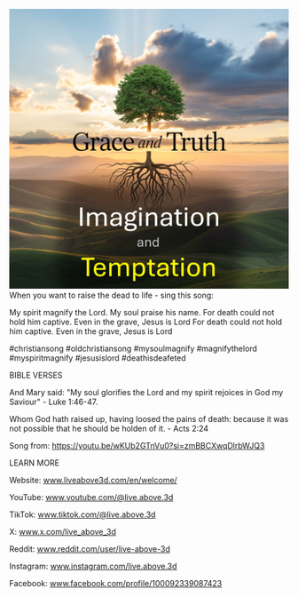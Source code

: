![Video cover image](../cover.jpg)
When you want to raise the dead to life - sing this song:

My spirit magnify the Lord.
My soul praise his name.
For death could not hold him captive.
Even in the grave, Jesus is Lord
For death could not hold him captive.
Even in the grave, Jesus is Lord


#christiansong #oldchristiansong #mysoulmagnify #magnifythelord #myspiritmagnify #jesusislord #deathisdeafeted


BIBLE VERSES

And Mary said: "My soul glorifies the Lord and my spirit rejoices in God my Saviour" - Luke 1:46-47.

Whom God hath raised up, having loosed the pains of death: because it was not possible that he should be holden of it. - Acts 2:24


Song from: https://youtu.be/wKUb2GTnVu0?si=zmBBCXwqDlrbWJQ3


LEARN MORE

Website: www.liveabove3d.com/en/welcome/

YouTube: www.youtube.com/@live.above.3d

TikTok: www.tiktok.com/@live.above.3d

X: www.x.com/live_above_3d

Reddit: www.reddit.com/user/live-above-3d

Instagram: www.instagram.com/live.above.3d

Facebook: www.facebook.com/profile/100092339087423